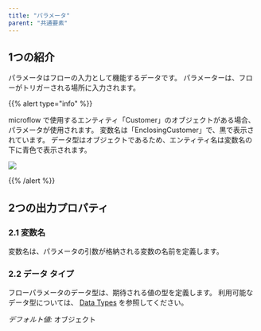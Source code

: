 ```yaml
---
title: "パラメータ"
parent: "共通要素"
---
```


## 1つの紹介

パラメータはフローの入力として機能するデータです。 パラメーターは、フローがトリガーされる場所に入力されます。

{{% alert type="info" %}}

microflow で使用するエンティティ「Customer」のオブジェクトがある場合、パラメータが使用されます。 変数名は「EnclosingCustomer」で、黒で表示されています。 データ型はオブジェクトであるため、エンティティ名は変数名の下に青色で表示されます。

![](attachments/819203/917903.png)

{{% /alert %}}

## 2つの出力プロパティ

### 2.1 変数名

変数名は、パラメータの引数が格納される変数の名前を定義します。

### 2.2 データ タイプ

フローパラメータのデータ型は、期待される値の型を定義します。 利用可能なデータ型については、 [Data Types](data-types) を参照してください。

_デフォルト値:_ オブジェクト
